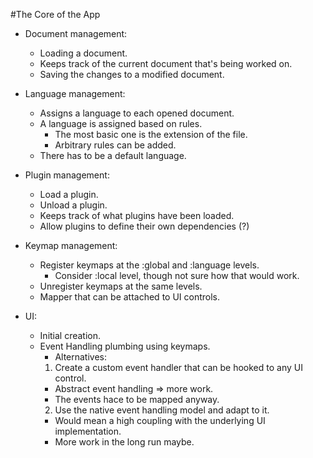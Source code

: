 #The Core of the App

- Document management:
  - Loading a document.
  - Keeps track of the current document that's being worked on.
  - Saving the changes to a modified document.

- Language management:
  - Assigns a language to each opened document.
  - A language is assigned based on rules.
    - The most basic one is the extension of the file.
    - Arbitrary rules can be added.
  - There has to be a default language.

- Plugin management:
  - Load a plugin.
  - Unload a plugin.
  - Keeps track of what plugins have been loaded.
  - Allow plugins to define their own dependencies (?)

- Keymap management:
  - Register keymaps at the :global and :language levels.
    - Consider :local level, though not sure how that would work.
  - Unregister keymaps at the same levels.
  - Mapper that can be attached to UI controls.

- UI:
  - Initial creation.
  - Event Handling plumbing using keymaps.
    - Alternatives:
    1. Create a custom event handler that can be hooked to any UI control.
      - Abstract event handling => more work.
      - The events hace to be mapped anyway.
    2. Use the native event handling model and adapt to it.
      - Would mean a high coupling with the underlying UI implementation.
      - More work in the long run maybe.
